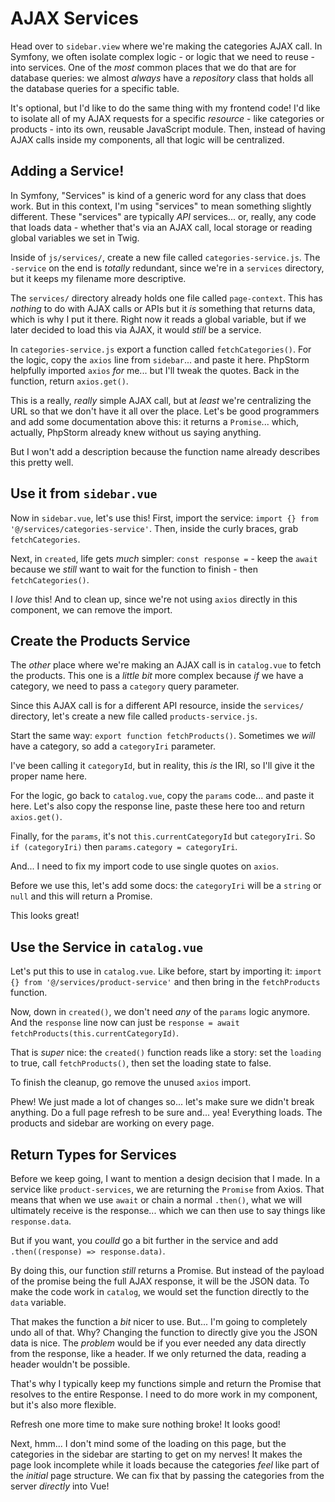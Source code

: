 # AJAX Services

Head over to `sidebar.view` where we're making the categories AJAX call. In
Symfony, we often isolate complex logic - or logic that we need to reuse - into
services. One of the *most* common places that we do that are for database queries:
we almost *always* have a *repository* class that holds all the database queries
for a specific table.

It's optional, but I'd like to do the same thing with my frontend code! I'd like
to isolate all of my AJAX requests for a specific *resource* -  like categories
or products - into its own, reusable JavaScript module. Then, instead of having
AJAX calls inside my components, all that logic will be centralized.

## Adding a Service!

In Symfony, "Services" is kind of a generic word for any class that does work.
But in this context, I'm using "services" to mean something slightly
different. These "services" are typically *API* services... or, really, any
code that loads data - whether that's via an AJAX call, local storage or reading
global variables we set in Twig.

Inside of `js/services/`, create a new file called `categories-service.js`.
The `-service` on the end is *totally* redundant, since we're in a `services`
directory, but it keeps my filename more descriptive.

The `services/` directory already holds one file called `page-context`. This has
*nothing* to do with AJAX calls or APIs but it *is* something that returns data,
which is why I put it there. Right now it reads a global variable, but if we
later decided to load this via AJAX, it would *still* be a service.

In `categories-service.js` export a function called `fetchCategories()`. For
the logic, copy the `axios` line from `sidebar`... and paste it here. PhpStorm
helpfully imported `axios` *for* me... but I'll tweak the quotes. Back in the
function, return `axios.get()`.

This is a really, *really* simple AJAX call, but at *least* we're centralizing the
URL so that we don't have it all over the place. Let's be good programmers and
add some documentation above this: it returns a `Promise`... which, actually,
PhpStorm already knew without us saying anything.

But I won't add a description because the function name already describes this
pretty well.

## Use it from `sidebar.vue`

Now in `sidebar.vue`, let's use this! First, import the service:
`import {} from '@/services/categories-service'`. Then, inside the curly braces,
grab `fetchCategories`.

Next, in `created`, life gets *much* simpler: `const response =` - keep the `await`
because we *still* want to wait for the function to finish - then `fetchCategories()`.

I *love* this! And to clean up, since we're not using `axios` directly in this
component, we can remove the import.

## Create the Products Service

The *other* place where we're making an AJAX call is in `catalog.vue` to fetch
the products. This one is a *little bit* more complex because *if* we have a
category, we need to pass a `category` query parameter.

Since this AJAX call is for a different API resource, inside the `services/`
directory, let's create a new file called `products-service.js`.

Start the same way: `export function fetchProducts()`. Sometimes we *will* have
a category, so add a `categoryIri` parameter.

I've been calling it `categoryId`, but in reality, this *is* the IRI, so I'll
give it the proper name here.

For the logic, go back to `catalog.vue`, copy the `params` code... and paste it
here. Let's also copy the response line, paste these here too and return
`axios.get()`.

Finally, for the `params`, it's not `this.currentCategoryId` but `categoryIri`.
So `if (categoryIri)` then `params.category = categoryIri`.

And... I need to fix my import code to use single quotes on `axios`.

Before we use this, let's add some docs: the `categoryIri` will be a `string` or
`null` and this will return a Promise.

This looks great!

## Use the Service in `catalog.vue`

Let's put this to use in `catalog.vue`. Like before, start by importing it:
`import {} from '@/services/product-service'` and then bring in the
`fetchProducts` function.

Now, down in `created()`, we don't need *any* of the `params` logic anymore.
And the `response` line now can just be
`response = await fetchProducts(this.currentCategoryId)`.

That is *super* nice: the `created()` function reads like a story: set the
`loading` to true, call `fetchProducts()`, then set the loading state to false.

To finish the cleanup, go remove the unused `axios` import.

Phew! We just made a lot of changes so... let's make sure we didn't break
anything. Do a full page refresh to be sure and... yea! Everything loads.
The products and sidebar are working on every page.

## Return Types for Services

Before we keep going, I want to mention a design decision that I made. In a
service like `product-services`, we are returning the `Promise` from Axios.
That means that when we use `await` or chain a normal `.then()`, what we will
ultimately receive is the response... which we can then use to say things like
`response.data`.

But if you want, you *coulld* go a bit further in the service and add
`.then((response) => response.data)`.

By doing this, our function *still* returns a Promise. But instead of the
payload of the promise being the full AJAX response, it will be the JSON data.
To make the code work in `catalog`, we would set the function directly to the
`data` variable.

That makes the function a *bit* nicer to use. But... I'm going to completely undo
all of that. Why? Changing the function to directly give you the JSON data
is nice. The *problem* would be if you ever needed any data directly from the
response, like a header. If we only returned the data, reading a header wouldn't
be possible.

That's why I typically keep my functions simple and return the Promise that
resolves to the entire Response. I need to do more work in my component, but
it's also more flexible.

Refresh one more time to make sure nothing broke! It looks good!

Next, hmm... I don't mind some of the loading on this page, but the categories
in the sidebar are starting to get on my nerves! It makes the
page look incomplete while it loads because the categories *feel* like part of
the *initial* page structure. We can fix that by passing the categories from the
server *directly* into Vue!
